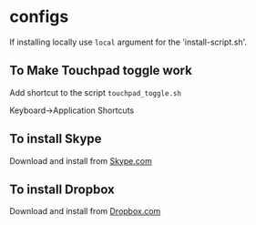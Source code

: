 # configs

If installing locally use `local` argument for the 'install-script.sh'.

To Make Touchpad toggle work
----------------------------
Add shortcut to the script `touchpad_toggle.sh`

Keyboard->Application Shortcuts

To install Skype
----------------
Download and install from [Skype.com](https://skype.com)

To install Dropbox
------------------
Download and install from [Dropbox.com](https://www.dropbox.com/install-linux)
